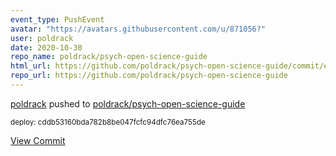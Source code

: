 ```yaml
---
event_type: PushEvent
avatar: "https://avatars.githubusercontent.com/u/871056?"
user: poldrack
date: 2020-10-30
repo_name: poldrack/psych-open-science-guide
html_url: https://github.com/poldrack/psych-open-science-guide/commit/e7d3499337fc3ec9fda30c9bab45aa5a3c073754
repo_url: https://github.com/poldrack/psych-open-science-guide
---
```


<a href='https://github.com/poldrack' target='_blank'>poldrack</a> pushed to <a href='https://github.com/poldrack/psych-open-science-guide' target='_blank'>poldrack/psych-open-science-guide</a>

<small>deploy: cddb53160bda782b8be047fcfc94dfc76ea755de</small>

<a href='https://github.com/poldrack/psych-open-science-guide/commit/e7d3499337fc3ec9fda30c9bab45aa5a3c073754' target='_blank'>View Commit</a>